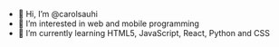 - 👋 Hi, I’m @carolsauhi
- 👀 I’m interested in web and mobile programming
- 🌱 I’m currently learning HTML5, JavaScript, React, Python and CSS

<!---
carolsauhi/carolsauhi is a ✨ special ✨ repository because its `README.md` (this file) appears on your GitHub profile.
You can click the Preview link to take a look at your changes.
--->
